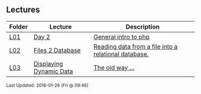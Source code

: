 ## Lectures
| Folder | Lecture | Description|
 | ------------|------------|------------|
 | [L01](L01) | [ Day 2 ]([L01](L01)) | [ General intro to php]([L01](L01)) | [L01]([L01](L01)) | [ Php Variables]([L01](L01)) | [L01]([L01](L01)) | [ Some variable examples:]([L01](L01)) | [L01]([L01](L01)) | [ Different ways to open files]([L01](L01)) |
 | [L02](L02) | [ Files 2 Database ]([L02](L02)) | [ Reading data from a file into a relational database.]([L02](L02)) | [L02]([L02](L02)) | [ Site Content]([L02](L02)) | [L02]([L02](L02)) | [ More To Come]([L02](L02)) | [L02]([L02](L02)) | [ Connecting To Mysql Via Php]([L02](L02)) |
 | [L03](L03) | [ Displaying Dynamic Data ]([L03](L03)) | [ The old way ...]([L03](L03)) | [L03]([L03](L03)) | [<th scope="col"></th>]([L03](L03)) |

<sup>Last Updated: 2018-01-26 (Fri @ 09:46)</sup>